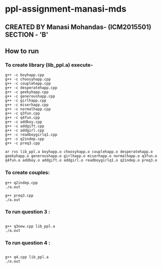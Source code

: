# ppl-assignment-manasi-mds
## CREATED BY Manasi Mohandas- (ICM2015501) SECTION - 'B'

## How to run



### To create library (lib_ppl.a) execute-
```
g++ -c boyhapp.cpp
g++ -c choosyhapp.cpp
g++ -c couplehapp.cpp
g++ -c desperatehapp.cpp
g++ -c geekyhapp.cpp
g++ -c generoushapp.cpp
g++ -c girlhapp.cpp
g++ -c miserhapp.cpp
g++ -c normalhapp.cpp
g++ -c q3fun.cpp
g++ -c q4fun.cpp
g++ -c addboy.cpp
g++ -c addgift.cpp
g++ -c addgirl.cpp
g++ -c readboygirlq1.cpp
g++ -c q2indep.cpp
g++ -c preq3.cpp

ar rvs lib_ppl.a boyhapp.o choosyhapp.o couplehapp.o desperatehapp.o geekyhapp.o generoushapp.o girlhapp.o miserhapp.o normalhapp.o q3fun.o q4fun.o addboy.o addgift.o addgirl.o readboygirlq1.o q2indep.o preq3.o

```


### To create couples:

```
g++ q2indep.cpp
./a.out

g++ preq3.cpp
./a.out
```


### To run question 3 :
```

g++ q3new.cpp lib_ppl.a
./a.out
```



### To run question 4 :
```

g++ q4.cpp lib_ppl.a
./a.out
```
